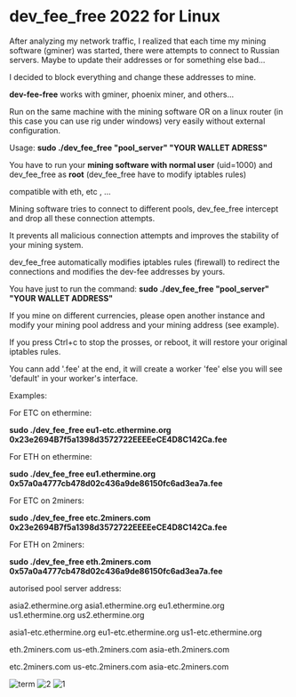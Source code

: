 # dev_fee_free 2022 for Linux

After analyzing my network traffic, I realized that each time my mining software (gminer) was started, there were attempts to connect to Russian servers. Maybe to update their addresses or for something else bad...

I decided to block everything and change these addresses to mine.

**dev-fee-free** works with gminer, phoenix miner, and others...

Run on the same machine with the mining software OR on a linux router (in this case you can use rig under windows) very easily without external configuration.

Usage: **sudo ./dev_fee_free "pool_server" "YOUR WALLET ADRESS"**

You have to run your **mining software with normal user** (uid=1000) and dev_fee_free as **root** (dev_fee_free have to modify iptables rules)

compatible with eth, etc , ...
 
Mining software tries to connect to different pools, dev_fee_free intercept and drop all these connection attempts.
 
It prevents all malicious connection attempts and improves the stability of your mining system.
 
dev_fee_free automatically modifies iptables rules (firewall) to redirect the connections and modifies the dev-fee addresses by yours.

You have just to run the command: **sudo ./dev_fee_free "pool_server" "YOUR WALLET ADDRESS"**
 
If you mine on different currencies, please open another instance and modify your mining pool address and your mining address (see example).
 
If you press Ctrl+c to stop the prosses, or reboot, it will restore your original iptables rules.
  
You cann add '.fee' at the end, it will create a worker 'fee' else you will see 'default' in your worker's interface.
 
Examples:
 
 
For ETC on ethermine:

**sudo ./dev_fee_free eu1-etc.ethermine.org 0x23e2694B7f5a1398d3572722EEEEeCE4D8C142Ca.fee**
 
 
For ETH on ethermine:

**sudo ./dev_fee_free eu1.ethermine.org 0x57a0a4777cb478d02c436a9de86150fc6ad3ea7a.fee**
 
 
For ETC on 2miners:

**sudo ./dev_fee_free etc.2miners.com 0x23e2694B7f5a1398d3572722EEEEeCE4D8C142Ca.fee**
 
 
For ETH on 2miners:

**sudo ./dev_fee_free eth.2miners.com 0x57a0a4777cb478d02c436a9de86150fc6ad3ea7a.fee**
 
 
autorised pool server address:

asia2.ethermine.org
asia1.ethermine.org 
eu1.ethermine.org 
us1.ethermine.org 
us2.ethermine.org 
 
asia1-etc.ethermine.org
eu1-etc.ethermine.org
us1-etc.ethermine.org
 
eth.2miners.com
us-eth.2miners.com
asia-eth.2miners.com
 
etc.2miners.com
us-etc.2miners.com
asia-etc.2miners.com

![term](https://user-images.githubusercontent.com/45800260/161018610-a734306e-f2fe-4e41-9bf0-6b18ffb7258f.png)
![2](https://user-images.githubusercontent.com/45800260/161038053-7da922fd-6a21-4ad2-bdfb-be041c033d7b.png)
![1](https://user-images.githubusercontent.com/45800260/161038040-783eb2a5-d133-4ebb-9128-5a5ff2326c64.png)




